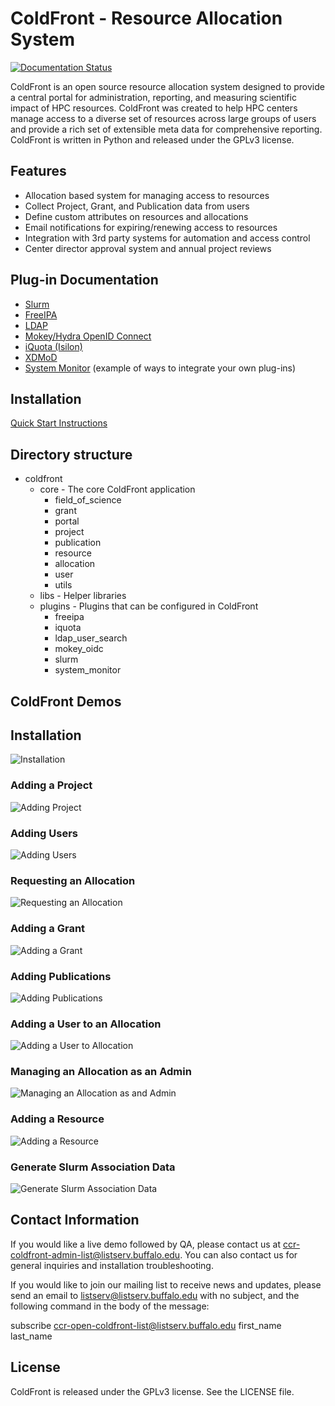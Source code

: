 # ColdFront - Resource Allocation System

[![Documentation Status](https://readthedocs.org/projects/coldfront/badge/?version=latest)](https://coldfront.readthedocs.io/en/latest/?badge=latest)

ColdFront is an open source resource allocation system designed to provide a
central portal for administration, reporting, and measuring scientific impact
of HPC resources. ColdFront was created to help HPC centers manage access to a
diverse set of resources across large groups of users and provide a rich set of
extensible meta data for comprehensive reporting. ColdFront is written in
Python and released under the GPLv3 license.

## Features

- Allocation based system for managing access to resources
- Collect Project, Grant, and Publication data from users
- Define custom attributes on resources and allocations
- Email notifications for expiring/renewing access to resources
- Integration with 3rd party systems for automation and access control
- Center director approval system and annual project reviews

## Plug-in Documentation
 - [Slurm](coldfront/plugins/slurm)
 - [FreeIPA](coldfront/plugins/freeipa)
 - [LDAP](coldfront/plugins/ldap_user_search)
 - [Mokey/Hydra OpenID Connect](coldfront/plugins/mokey_oidc)
 - [iQuota (Isilon)](coldfront/plugins/iquota)
 - [XDMoD](coldfront/plugins/xdmod)
 - [System Monitor](coldfront/plugins/system_monitor) (example of ways to integrate your own plug-ins)




## Installation

[Quick Start Instructions](coldfront/docs/pages/quickstart)


## Directory structure

- coldfront
    - core - The core ColdFront application
        - field_of_science
        - grant
        - portal
        - project
        - publication
        - resource
        - allocation
        - user
        - utils
    - libs - Helper libraries
    - plugins - Plugins that can be configured in ColdFront
        - freeipa
        - iquota
        - ldap_user_search
        - mokey_oidc
        - slurm
        - system_monitor



## ColdFront Demos

## Installation
![Installation](coldfront/docs/source/user_guide/images/installation.gif "Installation")


### Adding a Project
![Adding Project](coldfront/docs/source/user_guide/images/adding_project.gif "Adding a project")


### Adding Users
![Adding Users](coldfront/docs/source/user_guide/images/adding_users.gif "Adding Users")


### Requesting an Allocation
![Requesting an Allocation](coldfront/docs/source/user_guide/images/requesting_allocation.gif "Requesting an Allocation")


### Adding a Grant
![Adding a Grant](coldfront/docs/source/user_guide/images/adding_grant.gif "Adding a Grant")


### Adding Publications
![Adding Publications](coldfront/docs/source/user_guide/images/adding_publications.gif "Adding Publications")


### Adding a User to an Allocation
![Adding a User to Allocation](coldfront/docs/source/user_guide/images/adding_user_to_allocation.gif "Adding a User to an Allocation")


### Managing an Allocation as an Admin
![Managing an Allocation as and Admin](coldfront/docs/source/user_guide/images/managing_allocation.gif "Managing an Allocation as an Admin")


### Adding a Resource
![Adding a Resource](coldfront/docs/source/user_guide/images/adding_resource.gif "Adding a Resource")


### Generate Slurm Association Data
![Generate Slurm Association Data](coldfront/docs/source/user_guide/images/slurm_dump.gif "Generate Slurm Association Data")


## Contact Information
If you would like a live demo followed by QA, please contact us at ccr-coldfront-admin-list@listserv.buffalo.edu. You can also contact us for general inquiries and installation troubleshooting.

If you would like to join our mailing list to receive news and updates, please send an email to listserv@listserv.buffalo.edu with no subject, and the following command in the body of the message:

subscribe ccr-open-coldfront-list@listserv.buffalo.edu first_name last_name


## License

ColdFront is released under the GPLv3 license. See the LICENSE file.
